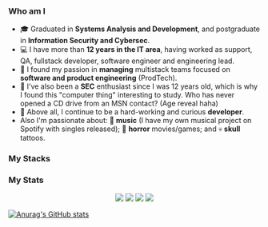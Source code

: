 ### Who am I
- :mortar_board: Graduated in **Systems Analysis and Development**, and postgraduate in **Information Security and Cybersec**.
- :computer: I have more than **12 years in the IT area**, having worked as support, QA, fullstack developer, software engineer and engineering lead.
- :black_heart: I found my passion in **managing** multistack teams focused on **software and product engineering** (ProdTech).
- :tophat: I've also been a **SEC** enthusiast since I was 12 years old, which is why I found this "computer thing" interesting to study. Who has never opened a CD drive from an MSN contact? (Age reveal haha)
- :rocket: Above all, I continue to be a hard-working and curious **developer**. 
- Also I'm passionate about: :musical_note: **music** (I have my own musical project on Spotify with singles released); :ghost: **horror** movies/games; and :skull: **skull** tattoos. 

### My Stacks


### My Stats
<p align="center">
 <img src="https://badges.pufler.dev/visits/jotavioms/jotavioms"/> 
 <img src="https://badges.pufler.dev/years/jotavioms"/>
 <img src="https://badges.pufler.dev/repos/jotavioms"/>
 <img src="https://badges.pufler.dev/commits/monthly/jotavioms" />

</p

[![Anurag's GitHub stats](https://github-readme-stats.vercel.app/api?username=jotavioms)](https://github.com/anuraghazra/github-readme-stats)
